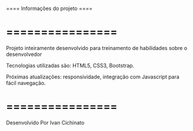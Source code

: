 ==== Informações do projeto ====


================
================

Projeto inteiramente desenvolvido  para treinamento de habilidades sobre  o desenvolvedor

Tecnologias utilizadas são: HTML5,  CSS3, Bootstrap.

Próximas atualizações:  responsividade, integração com Javascript para fácil navegação.



================
================

Desenvolvido Por Ivan Cichinato
